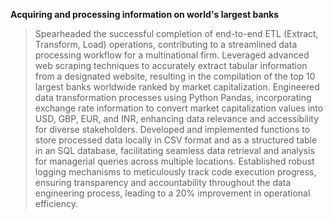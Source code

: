 **Acquiring and processing information on world's largest banks**

> Spearheaded the successful completion of end-to-end ETL (Extract, Transform, Load) operations, contributing to a streamlined data processing workflow for a multinational firm.
> Leveraged advanced web scraping techniques to accurately extract tabular information from a designated website, resulting in the compilation of the top 10 largest banks worldwide ranked by market capitalization.
> Engineered data transformation processes using Python Pandas, incorporating exchange rate information to convert market capitalization values into USD, GBP, EUR, and INR, enhancing data relevance and accessibility for diverse stakeholders.
> Developed and implemented functions to store processed data locally in CSV format and as a structured table in an SQL database, facilitating seamless data retrieval and analysis for managerial queries across multiple locations.
> Established robust logging mechanisms to meticulously track code execution progress, ensuring transparency and accountability throughout the data engineering process, leading to a 20% improvement in operational efficiency.
